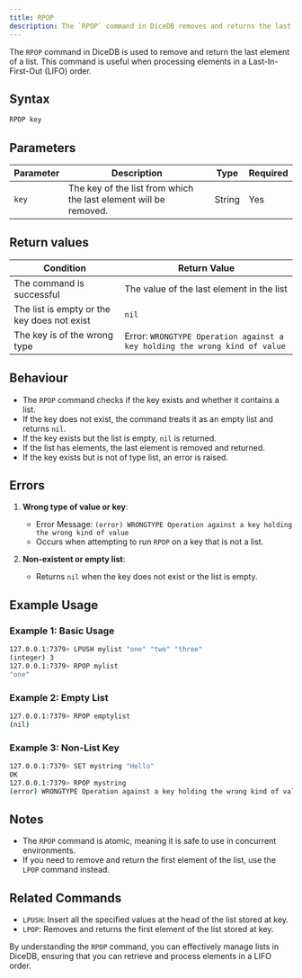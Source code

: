 ```yaml
---
title: RPOP
description: The `RPOP` command in DiceDB removes and returns the last element of a list. It is commonly used for processing elements in Last-In-First-Out (LIFO) order.
---
```


The `RPOP` command in DiceDB is used to remove and return the last element of a list. This command is useful when processing elements in a Last-In-First-Out (LIFO) order.

## Syntax

```bash
RPOP key
```

## Parameters

| Parameter | Description                                                      | Type   | Required |
| --------- | ---------------------------------------------------------------- | ------ | -------- |
| `key`     | The key of the list from which the last element will be removed. | String | Yes      |

## Return values

| Condition                                   | Return Value                                                               |
| ------------------------------------------- | -------------------------------------------------------------------------- |
| The command is successful                   | The value of the last element in the list                                  |
| The list is empty or the key does not exist | `nil`                                                                      |
| The key is of the wrong type                | Error: `WRONGTYPE Operation against a key holding the wrong kind of value` |

## Behaviour

- The `RPOP` command checks if the key exists and whether it contains a list.
- If the key does not exist, the command treats it as an empty list and returns `nil`.
- If the key exists but the list is empty, `nil` is returned.
- If the list has elements, the last element is removed and returned.
- If the key exists but is not of type list, an error is raised.

## Errors

1. **Wrong type of value or key**:

   - Error Message: `(error) WRONGTYPE Operation against a key holding the wrong kind of value`
   - Occurs when attempting to run `RPOP` on a key that is not a list.

2. **Non-existent or empty list**:
   - Returns `nil` when the key does not exist or the list is empty.

## Example Usage

### Example 1: Basic Usage

```bash
127.0.0.1:7379> LPUSH mylist "one" "two" "three"
(integer) 3
127.0.0.1:7379> RPOP mylist
"one"
```

### Example 2: Empty List

```bash
127.0.0.1:7379> RPOP emptylist
(nil)
```

### Example 3: Non-List Key

```bash
127.0.0.1:7379> SET mystring "Hello"
OK
127.0.0.1:7379> RPOP mystring
(error) WRONGTYPE Operation against a key holding the wrong kind of value
```

## Notes

- The `RPOP` command is atomic, meaning it is safe to use in concurrent environments.
- If you need to remove and return the first element of the list, use the `LPOP` command instead.

## Related Commands

- `LPUSH`: Insert all the specified values at the head of the list stored at key.
- `LPOP`: Removes and returns the first element of the list stored at key.

By understanding the `RPOP` command, you can effectively manage lists in DiceDB, ensuring that you can retrieve and process elements in a LIFO order.
